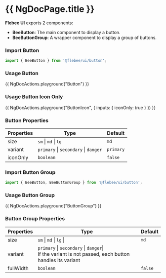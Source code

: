 # {{ NgDocPage.title }}

**Flebee UI** exports 2 components:

- **BeeButton**: The main component to display a button.
- **BeeButtonGroup**: A wrapper component to display a group of buttons.

### Import Button

```ts
import { BeeButton } from '@flebee/ui/button';
```

### Usage Button

{{ NgDocActions.playground("Button") }}

### Usage Button Icon Only

{{ NgDocActions.playground("ButtonIcon", { inputs: { iconOnly: true } }) }}

### Button Properties

| Properties | Type                                 | Default   |
| ---------- | ------------------------------------ | --------- |
| size       | `sm` \| `md` \| `lg`                 | `md`      |
| variant    | `primary` \| `secondary` \| `danger` | `primary` |
| iconOnly   | `boolean`                            | `false`   |

### Import Button Group

```ts
import { BeeButton, BeeButtonGroup } from '@flebee/ui/button';
```

### Usage Button Group

{{ NgDocActions.playground("ButtonGroup") }}

### Button Group Properties

| Properties | Type                                                                                                        | Default |
| ---------- | ----------------------------------------------------------------------------------------------------------- | ------- |
| size       | `sm` \| `md` \| `lg` \|                                                                                     | `md`    |
| variant    | `primary` \| `secondary` \| `danger`\| <br /> If the variant is not passed, each button handles its variant |         |
| fullWidth  | `boolean`                                                                                                   | `false` |
